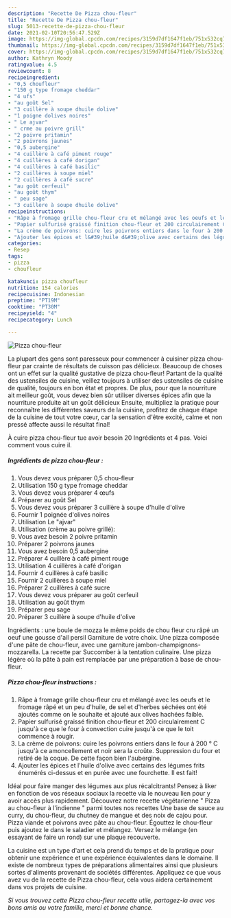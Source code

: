 ```yaml
---
description: "Recette De Pizza chou-fleur"
title: "Recette De Pizza chou-fleur"
slug: 5013-recette-de-pizza-chou-fleur
date: 2021-02-10T20:56:47.529Z
image: https://img-global.cpcdn.com/recipes/3159d7df1647f1eb/751x532cq70/pizza-chou-fleur-photo-principale-de-la-recette.jpg
thumbnail: https://img-global.cpcdn.com/recipes/3159d7df1647f1eb/751x532cq70/pizza-chou-fleur-photo-principale-de-la-recette.jpg
cover: https://img-global.cpcdn.com/recipes/3159d7df1647f1eb/751x532cq70/pizza-chou-fleur-photo-principale-de-la-recette.jpg
author: Kathryn Moody
ratingvalue: 4.5
reviewcount: 8
recipeingredient:
- "0,5 choufleur"
- "150 g type fromage cheddar"
- "4 ufs"
- "au goût Sel"
- "3 cuillère à soupe dhuile dolive"
- "1 poigne dolives noires"
- " Le ajvar"
- " crme au poivre grill"
- "2 poivre pritamin"
- "2 poivrons jaunes"
- "0,5 aubergine"
- "4 cuillère à café piment rouge"
- "4 cuillères à café dorigan"
- "4 cuillères à café basilic"
- "2 cuillères à soupe miel"
- "2 cuillères à café sucre"
- "au goût cerfeuil"
- "au goût thym"
- " peu sage"
- "3 cuillère à soupe dhuile dolive"
recipeinstructions:
- "Râpe à fromage grille chou-fleur cru et mélangé avec les oeufs et le fromage râpé et un peu d&#39;huile, de sel et d&#39;herbes séchées ont été ajoutés comme on le souhaite et ajouté aux olives hachées faible."
- "Papier sulfurisé graissé finition chou-fleur et 200 circulairement C jusqu&#39;à ce que le four à convection cuire jusqu&#39;à ce que le toit commence à rougir."
- "La crème de poivrons: cuire les poivrons entiers dans le four à 200 ° C jusqu&#39;à ce amoncellement et noir sera la croûte. Suppression du four et retiré de la coque. De cette façon bien l&#39;aubergine."
- "Ajouter les épices et l&#39;huile d&#39;olive avec certains des légumes frits énumérés ci-dessus et en purée avec une fourchette. Il est fait!"
categories:
- Resep
tags:
- pizza
- choufleur

katakunci: pizza choufleur 
nutrition: 154 calories
recipecuisine: Indonesian
preptime: "PT19M"
cooktime: "PT30M"
recipeyield: "4"
recipecategory: Lunch

---
```



![Pizza chou-fleur](https://img-global.cpcdn.com/recipes/3159d7df1647f1eb/751x532cq70/pizza-chou-fleur-photo-principale-de-la-recette.jpg)

La plupart des gens sont paresseux pour commencer à cuisiner pizza chou-fleur par crainte de résultats de cuisson pas délicieux. Beaucoup de choses ont un effet sur la qualité gustative de pizza chou-fleur! Partant de la qualité des ustensiles de cuisine, veillez toujours à utiliser des ustensiles de cuisine de qualité, toujours en bon état et propres. De plus, pour que la nourriture ait meilleur goût, vous devez bien sûr utiliser diverses épices afin que la nourriture produite ait un goût délicieux Ensuite, multipliez la pratique pour reconnaître les différentes saveurs de la cuisine, profitez de chaque étape de la cuisine de tout votre cœur, car la sensation d'être excité, calme et non pressé affecte aussi le résultat final!

<!--inarticleads1-->

À cuire pizza chou-fleur tue avoir besoin 20 Ingrédients et 4 pas. Voici comment vous cuire il.

##### Ingrédients de pizza chou-fleur :

1. Vous devez vous préparer 0,5 chou-fleur
1. Utilisation 150 g type fromage cheddar
1. Vous devez vous préparer 4 œufs
1. Préparer au goût Sel
1. Vous devez vous préparer 3 cuillère à soupe d&#39;huile d&#39;olive
1. Fournir 1 poignée d&#39;olives noires
1. Utilisation  Le &#34;ajvar&#34;
1. Utilisation  (crème au poivre grillé):
1. Vous avez besoin 2 poivre pritamin
1. Préparer 2 poivrons jaunes
1. Vous avez besoin 0,5 aubergine
1. Préparer 4 cuillère à café piment rouge
1. Utilisation 4 cuillères à café d&#39;origan
1. Fournir 4 cuillères à café basilic
1. Fournir 2 cuillères à soupe miel
1. Préparer 2 cuillères à café sucre
1. Vous devez vous préparer au goût cerfeuil
1. Utilisation au goût thym
1. Préparer  peu sage
1. Préparer 3 cuillère à soupe d&#39;huile d&#39;olive


Ingrédients : une boule de mozza le même poids de chou fleur cru râpé un oeuf une gousse d&#39;ail persil Garniture de votre choix. Une pizza composée d&#39;une pâte de chou-fleur, avec une garniture jambon-champignons-mozzarella. La recette par Succomber à la tentation culinaire. Une pizza légère où la pâte à pain est remplacée par une préparation à base de chou-fleur. 

<!--inarticleads2-->

##### Pizza chou-fleur instructions :

1. Râpe à fromage grille chou-fleur cru et mélangé avec les oeufs et le fromage râpé et un peu d&#39;huile, de sel et d&#39;herbes séchées ont été ajoutés comme on le souhaite et ajouté aux olives hachées faible.
1. Papier sulfurisé graissé finition chou-fleur et 200 circulairement C jusqu&#39;à ce que le four à convection cuire jusqu&#39;à ce que le toit commence à rougir.
1. La crème de poivrons: cuire les poivrons entiers dans le four à 200 ° C jusqu&#39;à ce amoncellement et noir sera la croûte. Suppression du four et retiré de la coque. De cette façon bien l&#39;aubergine.
1. Ajouter les épices et l&#39;huile d&#39;olive avec certains des légumes frits énumérés ci-dessus et en purée avec une fourchette. Il est fait!


Idéal pour faire manger des légumes aux plus récalcitrants! Pensez à liker en fonction de vos réseaux sociaux la recette via le nouveau lien pour y avoir accès plus rapidement. Découvrez notre recette végétarienne &#34; Pizza au chou-fleur à l&#39;indienne &#34; parmi toutes nos recettes Une base de sauce au curry, du chou-fleur, du chutney de mangue et des noix de cajou pour. Pizza viande et poivrons avec pâte au chou-fleur. Égouttez le chou-fleur puis ajoutez le dans le saladier et mélangez. Versez le mélange (en essayant de faire un rond) sur une plaque recouverte. 

<!--inarticleads1-->

<p>
La cuisine est un type d'art et cela prend du temps et de la pratique pour obtenir une expérience et une expérience équivalentes dans le domaine. Il existe de nombreux types de préparations alimentaires ainsi que plusieurs sortes d'aliments provenant de sociétés différentes. Appliquez ce que vous avez vu de la recette de Pizza chou-fleur, cela vous aidera certainement dans vos projets de cuisine.
</p>

<p>
<i>Si vous trouvez cette Pizza chou-fleur recette utile, partagez-la avec vos bons amis ou votre famille, merci et bonne chance.</i>
</p>
